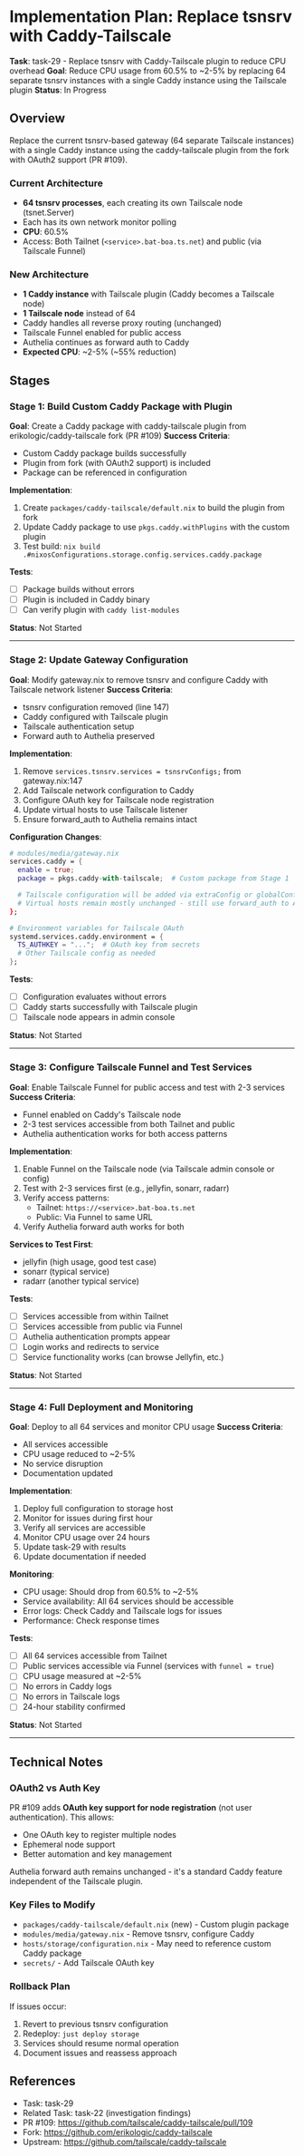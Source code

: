 # Implementation Plan: Replace tsnsrv with Caddy-Tailscale

**Task**: task-29 - Replace tsnsrv with Caddy-Tailscale plugin to reduce CPU overhead
**Goal**: Reduce CPU usage from 60.5% to ~2-5% by replacing 64 separate tsnsrv instances with a single Caddy instance using the Tailscale plugin
**Status**: In Progress

## Overview

Replace the current tsnsrv-based gateway (64 separate Tailscale instances) with a single Caddy instance using the caddy-tailscale plugin from the fork with OAuth2 support (PR #109).

### Current Architecture
- **64 tsnsrv processes**, each creating its own Tailscale node (tsnet.Server)
- Each has its own network monitor polling
- **CPU**: 60.5%
- Access: Both Tailnet (`<service>.bat-boa.ts.net`) and public (via Tailscale Funnel)

### New Architecture
- **1 Caddy instance** with Tailscale plugin (Caddy becomes a Tailscale node)
- **1 Tailscale node** instead of 64
- Caddy handles all reverse proxy routing (unchanged)
- Tailscale Funnel enabled for public access
- Authelia continues as forward auth to Caddy
- **Expected CPU**: ~2-5% (~55% reduction)

## Stages

### Stage 1: Build Custom Caddy Package with Plugin
**Goal**: Create a Caddy package with caddy-tailscale plugin from erikologic/caddy-tailscale fork (PR #109)
**Success Criteria**:
- Custom Caddy package builds successfully
- Plugin from fork (with OAuth2 support) is included
- Package can be referenced in configuration

**Implementation**:
1. Create `packages/caddy-tailscale/default.nix` to build the plugin from fork
2. Update Caddy package to use `pkgs.caddy.withPlugins` with the custom plugin
3. Test build: `nix build .#nixosConfigurations.storage.config.services.caddy.package`

**Tests**:
- [ ] Package builds without errors
- [ ] Plugin is included in Caddy binary
- [ ] Can verify plugin with `caddy list-modules`

**Status**: Not Started

---

### Stage 2: Update Gateway Configuration
**Goal**: Modify gateway.nix to remove tsnsrv and configure Caddy with Tailscale network listener
**Success Criteria**:
- tsnsrv configuration removed (line 147)
- Caddy configured with Tailscale plugin
- Tailscale authentication setup
- Forward auth to Authelia preserved

**Implementation**:
1. Remove `services.tsnsrv.services = tsnsrvConfigs;` from gateway.nix:147
2. Add Tailscale network configuration to Caddy
3. Configure OAuth key for Tailscale node registration
4. Update virtual hosts to use Tailscale listener
5. Ensure forward_auth to Authelia remains intact

**Configuration Changes**:
```nix
# modules/media/gateway.nix
services.caddy = {
  enable = true;
  package = pkgs.caddy-with-tailscale;  # Custom package from Stage 1

  # Tailscale configuration will be added via extraConfig or globalConfig
  # Virtual hosts remain mostly unchanged - still use forward_auth to Authelia
};

# Environment variables for Tailscale OAuth
systemd.services.caddy.environment = {
  TS_AUTHKEY = "...";  # OAuth key from secrets
  # Other Tailscale config as needed
};
```

**Tests**:
- [ ] Configuration evaluates without errors
- [ ] Caddy starts successfully with Tailscale plugin
- [ ] Tailscale node appears in admin console

**Status**: Not Started

---

### Stage 3: Configure Tailscale Funnel and Test Services
**Goal**: Enable Tailscale Funnel for public access and test with 2-3 services
**Success Criteria**:
- Funnel enabled on Caddy's Tailscale node
- 2-3 test services accessible from both Tailnet and public
- Authelia authentication works for both access patterns

**Implementation**:
1. Enable Funnel on the Tailscale node (via Tailscale admin console or config)
2. Test with 2-3 services first (e.g., jellyfin, sonarr, radarr)
3. Verify access patterns:
   - Tailnet: `https://<service>.bat-boa.ts.net`
   - Public: Via Funnel to same URL
4. Verify Authelia forward auth works for both

**Services to Test First**:
- jellyfin (high usage, good test case)
- sonarr (typical service)
- radarr (another typical service)

**Tests**:
- [ ] Services accessible from within Tailnet
- [ ] Services accessible from public via Funnel
- [ ] Authelia authentication prompts appear
- [ ] Login works and redirects to service
- [ ] Service functionality works (can browse Jellyfin, etc.)

**Status**: Not Started

---

### Stage 4: Full Deployment and Monitoring
**Goal**: Deploy to all 64 services and monitor CPU usage
**Success Criteria**:
- All services accessible
- CPU usage reduced to ~2-5%
- No service disruption
- Documentation updated

**Implementation**:
1. Deploy full configuration to storage host
2. Monitor for issues during first hour
3. Verify all services are accessible
4. Monitor CPU usage over 24 hours
5. Update task-29 with results
6. Update documentation if needed

**Monitoring**:
- CPU usage: Should drop from 60.5% to ~2-5%
- Service availability: All 64 services should be accessible
- Error logs: Check Caddy and Tailscale logs for issues
- Performance: Check response times

**Tests**:
- [ ] All 64 services accessible from Tailnet
- [ ] Public services accessible via Funnel (services with `funnel = true`)
- [ ] CPU usage measured at ~2-5%
- [ ] No errors in Caddy logs
- [ ] No errors in Tailscale logs
- [ ] 24-hour stability confirmed

**Status**: Not Started

---

## Technical Notes

### OAuth2 vs Auth Key
PR #109 adds **OAuth key support for node registration** (not user authentication). This allows:
- One OAuth key to register multiple nodes
- Ephemeral node support
- Better automation and key management

Authelia forward auth remains unchanged - it's a standard Caddy feature independent of the Tailscale plugin.

### Key Files to Modify
- `packages/caddy-tailscale/default.nix` (new) - Custom plugin package
- `modules/media/gateway.nix` - Remove tsnsrv, configure Caddy
- `hosts/storage/configuration.nix` - May need to reference custom Caddy package
- `secrets/` - Add Tailscale OAuth key

### Rollback Plan
If issues occur:
1. Revert to previous tsnsrv configuration
2. Redeploy: `just deploy storage`
3. Services should resume normal operation
4. Document issues and reassess approach

## References

- Task: task-29
- Related Task: task-22 (investigation findings)
- PR #109: https://github.com/tailscale/caddy-tailscale/pull/109
- Fork: https://github.com/erikologic/caddy-tailscale
- Upstream: https://github.com/tailscale/caddy-tailscale
